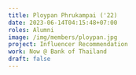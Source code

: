 ```yaml
---
title: Ploypan Phrukampai ('22)
date: 2023-06-14T04:15:48+07:00
roles: Alumni
image: /img/members/ploypan.jpg
project: Influencer Recommendation
work: Now @ Bank of Thailand
draft: false
---
```


